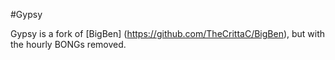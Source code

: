 #Gypsy

Gypsy is a fork of [BigBen] (https://github.com/TheCrittaC/BigBen), but with the hourly BONGs removed.
